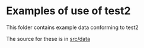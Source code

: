 # Examples of use of test2

This folder contains example data conforming to test2

The source for these is in [src/data](../src/data/examples)
